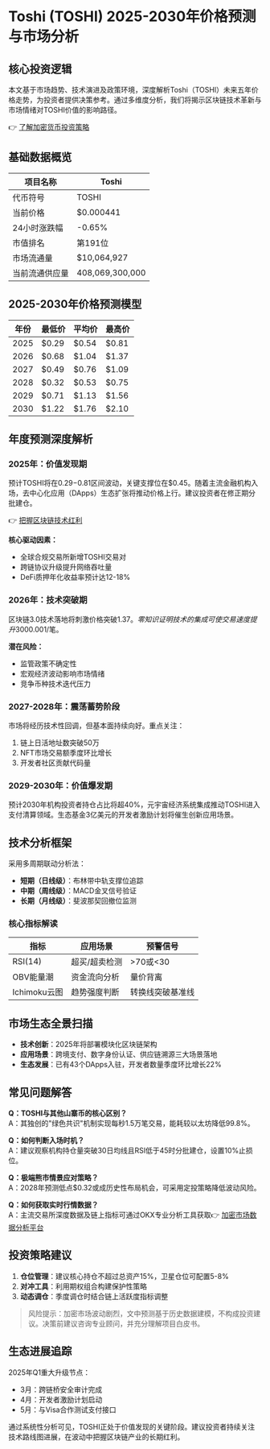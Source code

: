 # Toshi (TOSHI) 2025-2030年价格预测与市场分析

## 核心投资逻辑
本文基于市场趋势、技术演进及政策环境，深度解析Toshi（TOSHI）未来五年价格走势，为投资者提供决策参考。通过多维度分析，我们将揭示区块链技术革新与市场情绪对TOSHI价值的影响路径。

👉 [了解加密货币投资策略](https://bit.ly/okx_welcome)

## 基础数据概览

| 项目名称       | Toshi               |
|----------------|---------------------|
| 代币符号       | TOSHI               |
| 当前价格       | $0.000441           |
| 24小时涨跌幅   | -0.65%              |
| 市值排名       | 第191位              |
| 市场流通量     | $10,064,927         |
| 当前流通供应量 | 408,069,300,000     |

## 2025-2030年价格预测模型

| 年份  | 最低价  | 平均价  | 最高价  |
|-------|---------|---------|---------|
| 2025  | $0.29   | $0.54   | $0.81   |
| 2026  | $0.68   | $1.04   | $1.37   |
| 2027  | $0.49   | $0.76   | $1.09   |
| 2028  | $0.32   | $0.53   | $0.75   |
| 2029  | $0.71   | $1.13   | $1.56   |
| 2030  | $1.22   | $1.76   | $2.10   |

## 年度预测深度解析

### 2025年：价值发现期
预计TOSHI将在$0.29-$0.81区间波动，关键支撑位在$0.45。随着主流金融机构入场，去中心化应用（DApps）生态扩张将推动价格上行。建议投资者在修正期分批建仓。

👉 [把握区块链技术红利](https://bit.ly/okx_welcome)

**核心驱动因素：**
- 全球合规交易所新增TOSHI交易对
- 跨链协议升级提升网络吞吐量
- DeFi质押年化收益率预计达12-18%

### 2026年：技术突破期
区块链3.0技术落地将刺激价格突破$1.37。零知识证明技术的集成可使交易速度提升300%，同时Layer2解决方案降低手续费至$0.001/笔。

**潜在风险：**
- 监管政策不确定性
- 宏观经济波动影响市场情绪
- 竞争币种技术迭代压力

### 2027-2028年：震荡蓄势阶段
市场将经历技术性回调，但基本面持续向好。重点关注：
1. 链上日活地址数突破50万
2. NFT市场交易额季度环比增长
3. 开发者社区贡献代码量

### 2029-2030年：价值爆发期
预计2030年机构投资者持仓占比将超40%，元宇宙经济系统集成推动TOSHI进入支付清算领域。生态基金3亿美元的开发者激励计划将催生创新应用场景。

## 技术分析框架
采用多周期联动分析法：
- **短期（日线级）**：布林带中轨支撑位追踪
- **中期（周线级）**：MACD金叉信号验证
- **长期（月线级）**：斐波那契回撤位监测

### 核心指标解读
| 指标         | 应用场景                 | 预警信号               |
|--------------|--------------------------|------------------------|
| RSI(14)      | 超买/超卖检测            | >70或<30               |
| OBV能量潮    | 资金流向分析             | 量价背离               |
| Ichimoku云图 | 趋势强度判断             | 转换线突破基准线       |

## 市场生态全景扫描
- **技术创新**：2025年将部署模块化区块链架构
- **应用场景**：跨境支付、数字身份认证、供应链溯源三大场景落地
- **生态发展**：已有43个DApps入驻，开发者数量季度环比增长22%

## 常见问题解答

**Q：TOSHI与其他山寨币的核心区别？**  
A：其独创的"绿色共识"机制实现每秒1.5万笔交易，能耗较以太坊降低99.8%。

**Q：如何判断入场时机？**  
A：建议观察机构持仓量突破30日均线且RSI低于45时分批建仓，设置10%止损位。

**Q：极端熊市情景应对策略？**  
A：2028年预测低点$0.32或成历史性布局机会，可采用定投策略降低波动风险。

**Q：如何获取实时行情数据？**  
A：主流交易所深度数据及链上指标可通过OKX专业分析工具获取👉 [加密市场数据分析平台](https://bit.ly/okx_welcome)

## 投资策略建议
1. **仓位管理**：建议核心持仓不超过总资产15%，卫星仓位可配置5-8%
2. **对冲工具**：利用期权组合构建保护性策略
3. **动态调仓**：季度调仓时结合链上活跃度指标调整

> 风险提示：加密市场波动剧烈，文中预测基于历史数据建模，不构成投资建议。决策前建议咨询专业顾问，并充分理解项目白皮书。

## 生态进展追踪
2025年Q1重大升级节点：
- 3月：跨链桥安全审计完成
- 4月：开发者激励计划启动
- 5月：与Visa合作测试支付接口

通过系统性分析可见，TOSHI正处于价值发现的关键阶段。建议投资者持续关注技术路线图进展，在波动中把握区块链产业的长期红利。